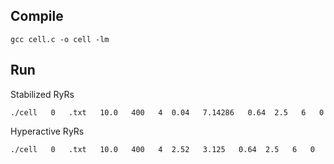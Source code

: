 ## Compile
```
gcc cell.c -o cell -lm
```

## Run

Stabilized RyRs
	
```
./cell   0   .txt   10.0   400   4  0.04   7.14286   0.64  2.5   6   0
```
	
Hyperactive RyRs
	
```
./cell   0   .txt   10.0   400   4  2.52   3.125   0.64  2.5   6   0
```
